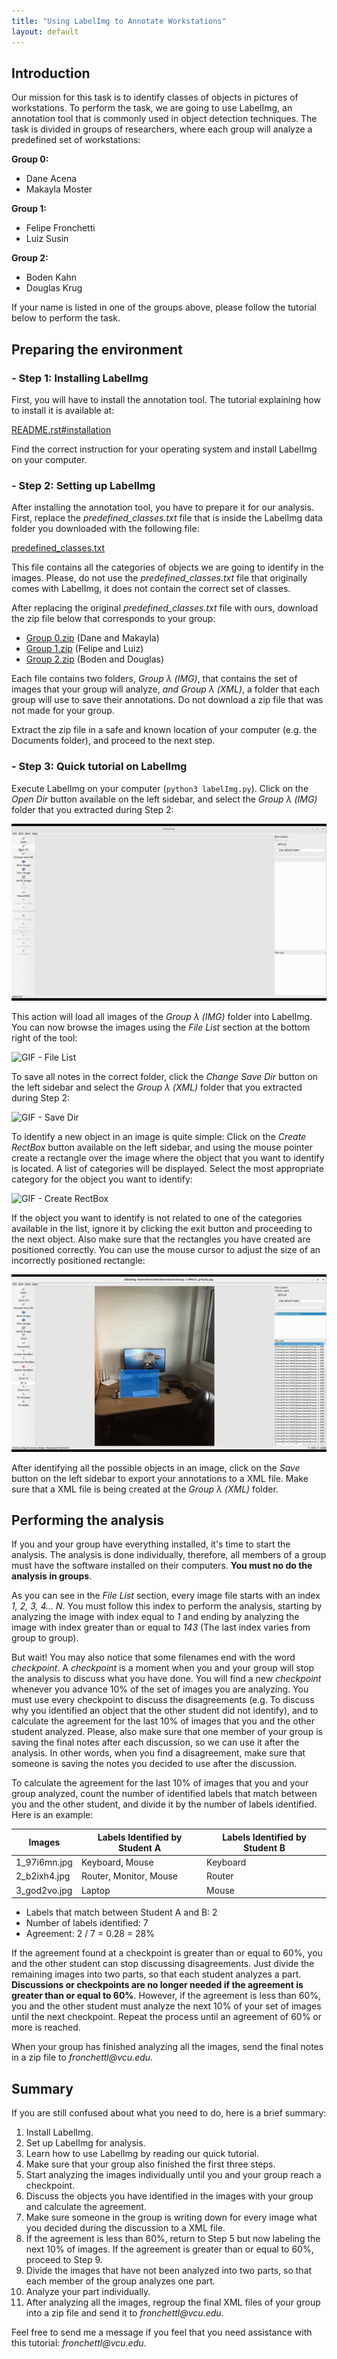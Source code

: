 ```yaml
---
title: "Using LabelImg to Annotate Workstations"
layout: default
---
```


## Introduction

Our mission for this task is to identify classes of objects in pictures of workstations.
To perform the task, we are going to use LabelImg, an annotation tool that is commonly used in object detection techniques. The task
is divided in groups of researchers, where each group will analyze a predefined set of workstations:

**Group 0:**

- Dane Acena
- Makayla Moster

**Group 1:**

- Felipe Fronchetti
- Luiz Susin

**Group 2:**

- Boden Kahn
- Douglas Krug

If your name is listed in one of the groups above, please follow the tutorial below to perform the task.

## Preparing the environment

### - Step 1: Installing LabelImg

First, you will have to install the annotation tool. The tutorial explaining how to install it is available at:

[README.rst#installation](https://github.com/tzutalin/labelImg/blob/master/README.rst#installation)

Find the correct instruction for your operating system and install LabelImg on your computer.

### - Step 2: Setting up LabelImg

 After installing the annotation tool, you have to prepare it for our analysis. First, replace the _predefined_classes.txt_ file that is inside the LabelImg data folder you downloaded with the following file:

[predefined_classes.txt](download_files/predefined_classes.txt)

This file contains all the categories of objects we are going to identify in the images. Please, do not use the _predefined_classes.txt_ file that originally comes with LabelImg, it does not contain the correct set of classes.

After replacing the original _predefined_classes.txt_ file with ours, download the zip file below that corresponds to your group:

- [Group 0.zip](https://drive.google.com/file/d/1XDFOSfOD2ygFRv2iEd9iG1-V48dFdpQr/view?usp=sharing) (Dane and Makayla)
- [Group 1.zip](https://drive.google.com/file/d/1ELJbMgJIDk2KXv6QVhxEGV6qyA5Exzts/view?usp=sharing) (Felipe and Luiz)
- [Group 2.zip](https://drive.google.com/file/d/1LB71MJ_CcPssY7bWkPUjizOp317wz0u3/view?usp=sharing) (Boden and Douglas)

Each file contains two folders, _Group λ (IMG)_, that contains the set of images that your group will analyze, _and Group λ (XML)_, a folder that each group will use to save their annotations. Do not download a zip file that was not made for your group.

Extract the zip file in a safe and known location of your computer (e.g. the Documents folder), and proceed to the next step.

### - Step 3: Quick tutorial on LabelImg

Execute LabelImg on your computer (`python3 labelImg.py`). Click on the _Open Dir_ button available on the left sidebar, and select the _Group λ (IMG)_ folder that you extracted during Step 2:

![GIF - Open Dir](img/gif/open-dir.gif)

This action will load all images of the _Group λ (IMG)_ folder into LabelImg. You can now browse the images using the _File List_ section at the bottom right of the tool:

![GIF - File List](img/gif/file-list.gif)

To save all notes in the correct folder, click the _Change  Save Dir_ button on the left sidebar and select the _Group λ (XML)_ folder that you 
extracted during Step 2:

![GIF - Save Dir](img/gif/change-savedir.gif)

To identify a new object in an image is quite simple: Click on the _Create RectBox_ button available on the left sidebar, and using the mouse pointer create a rectangle over the image where the object that you want to identify is located. A list of categories will be displayed. Select the most appropriate category for the object you want to identify:

![GIF - Create RectBox](img/gif/create-rectbox.gif)

If the object you want to identify is not related to one of the categories available in the list, ignore it by clicking the exit button and proceeding to the next object. Also make sure that the rectangles you have created are positioned correctly. You can use the mouse cursor to adjust the size of an incorrectly positioned rectangle:

![GIF - Resize RectBox](img/gif/resize-rectbox.gif)

After identifying all the possible objects in an image, click on the _Save_ button on the left sidebar to export your annotations to a XML file.
Make sure that a XML file is being created at the _Group λ (XML)_ folder.

## Performing the analysis

If you and your group have everything installed, it's time to start the analysis. The analysis is done individually, therefore, all members of a group must have the software installed on their computers. **You must no do the analysis in groups**.

 As you can see in the _File List_ section, every image file starts with an index _1, 2, 3, 4... N_. You must follow this index to perform the analysis, starting by analyzing the image with index equal to _1_ and ending by analyzing the image with index greater than or equal to _143_ (The last index varies from group to group).

But wait! You may also notice that some filenames end with the word _checkpoint_. A _checkpoint_ is a moment when you and your group will stop the analysis to discuss what you have done. You will find a new _checkpoint_ whenever you advance 10% of the
set of images you are analyzing. You must use every checkpoint to discuss the disagreements (e.g. To discuss why you identified an object that the other student did not identify), and to calculate the agreement for the last 10% of images that you and the other student analyzed. Please, also make sure that one member of your group is saving the final notes after each discussion, so we can use it after the analysis. In other words, when you find a disagreement, make sure that someone is saving the notes you decided to use after the discussion.

To calculate the agreement for the last 10% of images that you and your group analyzed, count the number of identified labels that match between you and the other student, and divide it by the number of labels identified. Here is an example:

| Images       | Labels Identified by Student A | Labels Identified by Student B |
|--------------|--------------------------------|--------------------------------|
| 1_97i6mn.jpg | Keyboard, Mouse                | Keyboard                       |
| 2_b2ixh4.jpg | Router, Monitor, Mouse         | Router                         |
| 3_god2vo.jpg | Laptop                         | Mouse                          |

- Labels that match between Student A and B: 2
- Number of labels identified: 7
- Agreement: 2 / 7 = 0.28 = 28%

If the agreement found at a checkpoint is greater than or equal to 60%, you and the other student can stop discussing disagreements.
Just divide the remaining images into two parts, so that each student analyzes a part. **Discussions or checkpoints
are no longer needed if the agreement is greater than or equal to 60%**. However, if the agreement is less than 60%, you and the other student must analyze the next 10% of your set of images until the next checkpoint. Repeat the process until an agreement of 60% or more is reached.

When your group has finished analyzing all the images, send the final notes in a zip file to _fronchettl@vcu.edu_.

## Summary

If you are still confused about what you need to do, here is a brief summary:

1. Install LabelImg.
2. Set up LabelImg for analysis.
3. Learn how to use LabelImg by reading our quick tutorial.
4. Make sure that your group also finished the first three steps.
5. Start analyzing the images individually until you and your group reach a checkpoint.
6. Discuss the objects you have identified in the images with your group and calculate the agreement.
7. Make sure someone in the group is writing down for every image what you decided during the discussion to a XML file.
8. If the agreement is less than 60%, return to Step 5 but now labeling the next 10% of images. If the agreement is greater than or equal to 60%, proceed to Step 9.
9. Divide the images that have not been analyzed into two parts, so that each member of the group analyzes one part.
10. Analyze your part individually.
11. After analyzing all the images, regroup the final XML files of your group into a zip file and send it to _fronchettl@vcu.edu_.

Feel free to send me a message if you feel that you need assistance with this tutorial: _fronchettl@vcu.edu_.
